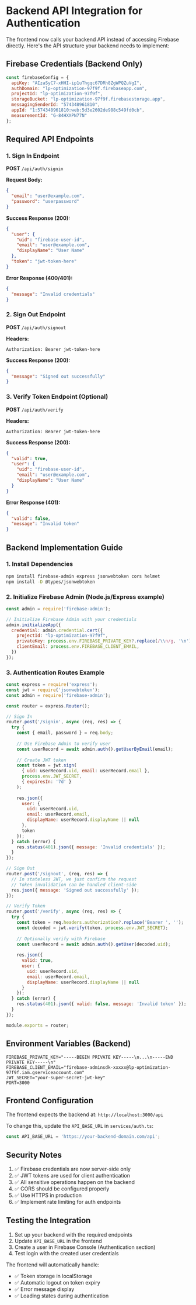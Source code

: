 # Backend API Integration for Authentication

The frontend now calls your backend API instead of accessing Firebase directly. Here's the API structure your backend needs to implement:

## Firebase Credentials (Backend Only)
```javascript
const firebaseConfig = {
  apiKey: "AIzaSyC7-xHHI-ip1uThgqc67DRh8ZgWPQZuVgI",
  authDomain: "lp-optimization-97f9f.firebaseapp.com",
  projectId: "lp-optimization-97f9f",
  storageBucket: "lp-optimization-97f9f.firebasestorage.app",
  messagingSenderId: "574348961810",
  appId: "1:574348961810:web:5d3e2602de988c549fd0cb",
  measurementId: "G-84HXXPN77N"
};
```

## Required API Endpoints

### 1. Sign In Endpoint
**POST** `/api/auth/signin`

**Request Body:**
```json
{
  "email": "user@example.com",
  "password": "userpassword"
}
```

**Success Response (200):**
```json
{
  "user": {
    "uid": "firebase-user-id",
    "email": "user@example.com", 
    "displayName": "User Name"
  },
  "token": "jwt-token-here"
}
```

**Error Response (400/401):**
```json
{
  "message": "Invalid credentials"
}
```

### 2. Sign Out Endpoint
**POST** `/api/auth/signout`

**Headers:**
```
Authorization: Bearer jwt-token-here
```

**Success Response (200):**
```json
{
  "message": "Signed out successfully"
}
```

### 3. Verify Token Endpoint (Optional)
**POST** `/api/auth/verify`

**Headers:**
```
Authorization: Bearer jwt-token-here
```

**Success Response (200):**
```json
{
  "valid": true,
  "user": {
    "uid": "firebase-user-id",
    "email": "user@example.com",
    "displayName": "User Name"
  }
}
```

**Error Response (401):**
```json
{
  "valid": false,
  "message": "Invalid token"
}
```

## Backend Implementation Guide

### 1. Install Dependencies
```bash
npm install firebase-admin express jsonwebtoken cors helmet
npm install -D @types/jsonwebtoken
```

### 2. Initialize Firebase Admin (Node.js/Express example)
```javascript
const admin = require('firebase-admin');

// Initialize Firebase Admin with your credentials
admin.initializeApp({
  credential: admin.credential.cert({
    projectId: "lp-optimization-97f9f",
    privateKey: process.env.FIREBASE_PRIVATE_KEY?.replace(/\\n/g, '\n'),
    clientEmail: process.env.FIREBASE_CLIENT_EMAIL,
  })
});
```

### 3. Authentication Routes Example
```javascript
const express = require('express');
const jwt = require('jsonwebtoken');
const admin = require('firebase-admin');

const router = express.Router();

// Sign In
router.post('/signin', async (req, res) => {
  try {
    const { email, password } = req.body;
    
    // Use Firebase Admin to verify user
    const userRecord = await admin.auth().getUserByEmail(email);
    
    // Create JWT token
    const token = jwt.sign(
      { uid: userRecord.uid, email: userRecord.email },
      process.env.JWT_SECRET,
      { expiresIn: '7d' }
    );
    
    res.json({
      user: {
        uid: userRecord.uid,
        email: userRecord.email,
        displayName: userRecord.displayName || null
      },
      token
    });
  } catch (error) {
    res.status(401).json({ message: 'Invalid credentials' });
  }
});

// Sign Out
router.post('/signout', (req, res) => {
  // In stateless JWT, we just confirm the request
  // Token invalidation can be handled client-side
  res.json({ message: 'Signed out successfully' });
});

// Verify Token
router.post('/verify', async (req, res) => {
  try {
    const token = req.headers.authorization?.replace('Bearer ', '');
    const decoded = jwt.verify(token, process.env.JWT_SECRET);
    
    // Optionally verify with Firebase
    const userRecord = await admin.auth().getUser(decoded.uid);
    
    res.json({
      valid: true,
      user: {
        uid: userRecord.uid,
        email: userRecord.email,
        displayName: userRecord.displayName || null
      }
    });
  } catch (error) {
    res.status(401).json({ valid: false, message: 'Invalid token' });
  }
});

module.exports = router;
```

## Environment Variables (Backend)
```env
FIREBASE_PRIVATE_KEY="-----BEGIN PRIVATE KEY-----\n...\n-----END PRIVATE KEY-----\n"
FIREBASE_CLIENT_EMAIL="firebase-adminsdk-xxxxx@lp-optimization-97f9f.iam.gserviceaccount.com"
JWT_SECRET="your-super-secret-jwt-key"
PORT=3000
```

## Frontend Configuration
The frontend expects the backend at: `http://localhost:3000/api`

To change this, update the `API_BASE_URL` in `services/auth.ts`:
```typescript
const API_BASE_URL = 'https://your-backend-domain.com/api';
```

## Security Notes
1. ✅ Firebase credentials are now server-side only
2. ✅ JWT tokens are used for client authentication
3. ✅ All sensitive operations happen on the backend
4. ✅ CORS should be configured properly
5. ✅ Use HTTPS in production
6. ✅ Implement rate limiting for auth endpoints

## Testing the Integration
1. Set up your backend with the required endpoints
2. Update `API_BASE_URL` in the frontend
3. Create a user in Firebase Console (Authentication section)
4. Test login with the created user credentials

The frontend will automatically handle:
- ✅ Token storage in localStorage
- ✅ Automatic logout on token expiry
- ✅ Error message display
- ✅ Loading states during authentication
